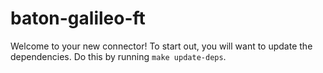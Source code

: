 # baton-galileo-ft
Welcome to your new connector! To start out, you will want to update the dependencies.
Do this by running `make update-deps`.